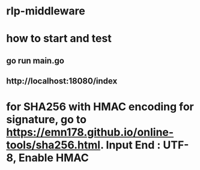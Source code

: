 # rlp-middleware
# how to start and test
## go run main.go
## http://localhost:18080/index



# for SHA256 with HMAC encoding for signature, go to https://emn178.github.io/online-tools/sha256.html. Input End : UTF-8, Enable HMAC
